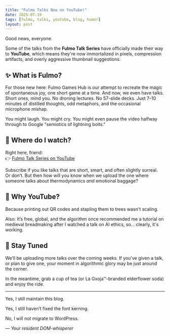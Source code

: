 ```yaml
---
title: "Fulmo Talks Now on YouTube!"
date: 2025-07-19
tags: [fulmo, talks, youtube, blog, humor]
layout: post
---
```


Good news, everyone.

Some of the talks from the **Fulmo Talk Series** have officially made their way to **YouTube**, which means they're now immortalized in pixels, compression artifacts, and overly aggressive thumbnail suggestions.

## ✨ What is Fulmo?

For those new here: Fulmo Games Hub is our attempt to recreate the magic of spontaneous joy, one short game at a time. And now, we even have talks. Short ones, mind you. No droning lectures. No 57-slide decks. Just 7–10 minutes of distilled thoughts, odd metaphors, and the occasional microphone mishap.

You might laugh. You might cry. You might even pause the video halfway through to Google "semiotics of lightning bolts."

## 🎥 Where do I watch?

Right here, friend:  
👉 [Fulmo Talk Series on YouTube](https://delphicventurescode.github.io/talks/)

Subscribe if you like talks that are short, smart, and often slightly surreal.  
Or don’t. But then how will you know when we upload the one where someone talks about thermodynamics *and* emotional baggage?

## 🤔 Why YouTube?

Because printing out QR codes and stapling them to trees wasn't scaling.

Also: It’s free, global, and the algorithm once recommended me a tutorial on medieval breadmaking after I watched a talk on AI ethics, so… clearly, it's working.

## 📌 Stay Tuned

We’ll be uploading more talks over the coming weeks. If you’ve given a talk, or plan to give one, your moment in algorithmic glory may be just around the corner.

In the meantime, grab a cup of tea (or La Gxoja™-branded elderflower soda) and enjoy the ride.

---

Yes, I still maintain this blog.

Yes, I still haven’t fixed the font kerning.

No, I will not migrate to WordPress.

— *Your resident DOM-whisperer*
